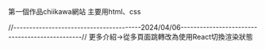 第一個作品chiikawa網站
主要用html、css

//----------------------------------------2024/04/06-----------------------------------------------//
                更多介紹→從多頁面跳轉改為使用React切換渲染狀態
